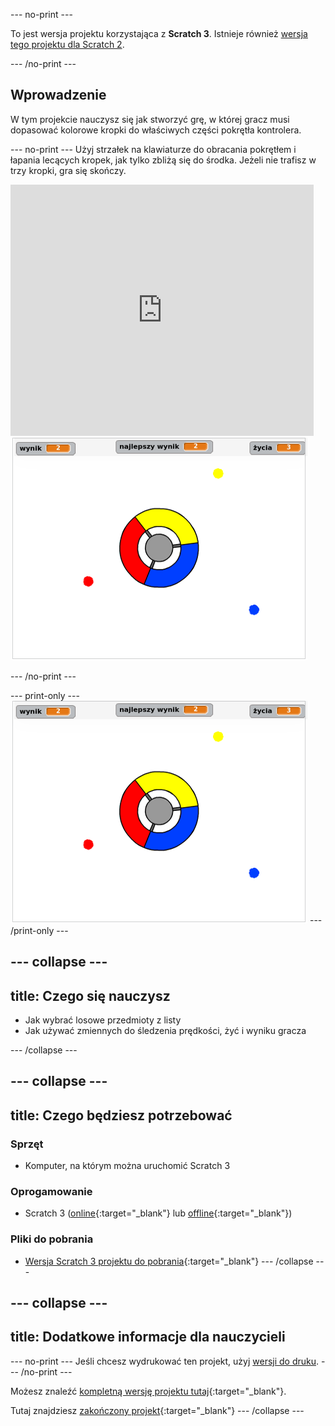 --- no-print ---

To jest wersja projektu korzystająca z **Scratch 3**. Istnieje również [wersja tego projektu dla Scratch 2](https://projects.raspberrypi.org/pl-PL/projects/catch-the-dots-scratch2).

--- /no-print ---

## Wprowadzenie

W tym projekcie nauczysz się jak stworzyć grę, w której gracz musi dopasować kolorowe kropki do właściwych części pokrętła kontrolera.

--- no-print --- Użyj strzałek na klawiaturze do obracania pokrętłem i łapania lecących kropek, jak tylko zbliżą się do środka. Jeżeli nie trafisz w trzy kropki, gra się skończy.

<div class="scratch-preview">
  <iframe allowtransparency="true" width="485" height="402" src="https://scratch.mit.edu/projects/embed/342814426/?autostart=false" frameborder="0" scrolling="no"></iframe>
  <img src="images/dots-final.png">
</div>

--- /no-print ---

--- print-only --- ![Dots screenshot](images/dots-final.png) --- /print-only ---

--- collapse ---
---
title: Czego się nauczysz
---

+ Jak wybrać losowe przedmioty z listy
+ Jak używać zmiennych do śledzenia prędkości, żyć i wyniku gracza

--- /collapse ---

--- collapse ---
---
title: Czego będziesz potrzebować
---

### Sprzęt

+ Komputer, na którym można uruchomić Scratch 3

### Oprogamowanie

+ Scratch 3 ([online](http://rpf.io/scratchon){:target="_blank"} lub [offline](http://rpf.io/scratchoff){:target="_blank"})

### Pliki do pobrania

+ [Wersja Scratch 3 projektu do pobrania](http://rpf.io/p/pl-PL/catch-the-dots-go){:target="_blank"} --- /collapse ---

--- collapse ---
---
title: Dodatkowe informacje dla nauczycieli
---

--- no-print --- Jeśli chcesz wydrukować ten projekt, użyj [wersji do druku](https://projects.raspberrypi.org/pl-PL/projects/catch-the-dots/print). --- /no-print ---

Możesz znaleźć [kompletną wersję projektu tutaj](http://rpf.io/p/pl-PL/catch-the-dots-get){:target="_blank"}.

Tutaj znajdziesz [zakończony projekt](https://scratch.mit.edu/projects/252923761/#editor){:target="_blank"} --- /collapse ---